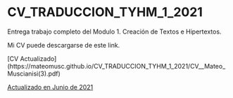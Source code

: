 # CV_TRADUCCION_TYHM_1_2021

Entrega trabajo completo del Modulo 1. Creación de Textos e Hipertextos.
<p>

Mi CV puede descargarse de este link.
<p>
[CV Actualizado](https://mateomusc.github.io/CV_TRADUCCION_TYHM_1_2021/CV__Mateo_Muscianisi(3).pdf)
  
  <a href="https://mateomusc.github.io/CV_TRADUCCION_TYHM_1_2021/CV__Mateo_Muscianisi(3).pdf"> Actualizado en Junio de 2021 </a>
